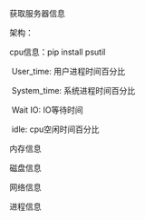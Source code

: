 获取服务器信息

架构：

cpu信息：pip install psutil

​	User_time: 用户进程时间百分比

​	System_time: 系统进程时间百分比

​	Wait IO: IO等待时间

​	idle: cpu空闲时间百分比

内存信息

磁盘信息

网络信息

进程信息